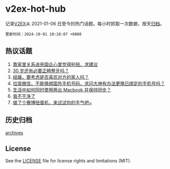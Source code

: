 # v2ex-hot-hub

 记录[V2EX](https://www.v2ex.com/)从 2021-01-06 日至今的热门话题。每小时抓取一次数据，按天[归档](archives)。

`更新时间：2024-10-01 10:28:07 +0800`

## 热议话题

1. [靠家里关系进央国企心里觉得别扭，求建议](https://www.v2ex.com/t/1077041)
1. [30 岁还有必要正畸整牙吗？](https://www.v2ex.com/t/1077024)
1. [结婚，要考虑是否喜欢对方的家人吗？](https://www.v2ex.com/t/1077037)
1. [垃圾微信，不能换绑国外手机号码，求问大神有办法更换已绑定的手机号吗？](https://www.v2ex.com/t/1077086)
1. [生活中如何同时使用两台 Macbook 并保持同步？](https://www.v2ex.com/t/1077035)
1. [我不干净了](https://www.v2ex.com/t/1077188)
1. [做了个赛博扭蛋机，来试试你的手气吧~](https://www.v2ex.com/t/1077114)

## 历史归档

[archives](archives)

## License

See the [LICENSE](LICENSE) file for license rights and limitations (MIT).
